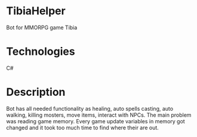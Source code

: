 # TibiaHelper
Bot for MMORPG game Tibia

# Technologies
C#

# Description
Bot has all needed functionality as healing, auto spells casting, auto walking, killing mosters, move items, interact with NPCs.
The main problem was reading game memory. Every game update variables in memory got changed and it took too much time to find where their are out.
